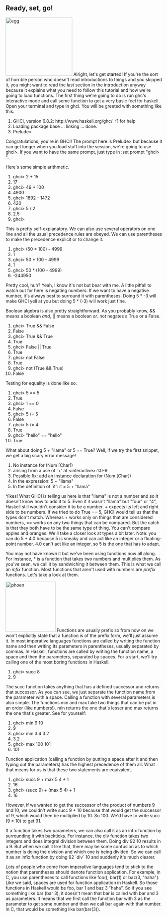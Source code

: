 <h2>Ready, set, go!</h2>
<p>
<img src="http://s3.amazonaws.com/lyah/startingout.png" class="right" alt="egg" width="214" height="187">
Alright, let's get started! If you're the sort of horrible person who doesn't read introductions to things and you skipped it, you might want to read the last section in the introduction anyway because it explains what you need to follow this tutorial and how we're going to load functions. The first thing we're going to do is run ghc's interactive mode and call some function to get a very basic feel for haskell. Open your terminal and type in <span class="fixed">ghci</span>. You will be greeted with something like this.
</p>
<div class="dp-highlighter nogutter"><div class="bar"></div><ol class="dp-hs" start="1"><li class="alt"><span><span class="type_constructors">GHCi</span><span>,&nbsp;version&nbsp;</span><span class="numbers">6.8</span><span>.</span><span class="numbers">2</span><span>:&nbsp;http://www.haskell.org/ghc/&nbsp;&nbsp;:?&nbsp;for&nbsp;help&nbsp;&nbsp;</span></span></li><li class=""><span><span class="type_constructors">Loading</span><span>&nbsp;package&nbsp;base&nbsp;...&nbsp;linking&nbsp;...&nbsp;done.&nbsp;&nbsp;</span></span></li><li class="alt"><span><span class="type_constructors">Prelude</span><span>&gt;&nbsp;&nbsp;</span></span></li></ol></div><pre name="code" class="haskell: ghci" style="display: none;">GHCi, version 6.8.2: http://www.haskell.org/ghc/  :? for help
Loading package base ... linking ... done.
Prelude&gt;</pre>
<p>
Congratulations, you're in GHCI! The prompt here is <span class="fixed">Prelude&gt;</span> but because it can get longer when you load stuff into the session, we're going to use <span class="fixed">ghci&gt;</span>. If you want to have the same prompt, just type in <span class="fixed">:set prompt "ghci&gt; "</span>. 
</p>
<p>
Here's some simple arithmetic.
</p>
<div class="dp-highlighter nogutter"><div class="bar"></div><ol class="dp-hs" start="1"><li class="alt"><span><span class="ghci">ghci&gt;</span><span>&nbsp;</span><span class="numbers">2</span><span class="common_operators">&nbsp;+&nbsp;</span><span class="numbers">15</span><span>&nbsp;&nbsp;</span></span></li><li class=""><span><span class="numbers">17</span><span>&nbsp;&nbsp;</span></span></li><li class="alt"><span><span class="ghci">ghci&gt;</span><span>&nbsp;</span><span class="numbers">49</span><span class="common_operators">&nbsp;*&nbsp;</span><span class="numbers">100</span><span>&nbsp;&nbsp;</span></span></li><li class=""><span><span class="numbers">4900</span><span>&nbsp;&nbsp;</span></span></li><li class="alt"><span><span class="ghci">ghci&gt;</span><span>&nbsp;</span><span class="numbers">1892</span><span class="common_operators">&nbsp;-&nbsp;</span><span class="numbers">1472</span><span>&nbsp;&nbsp;</span></span></li><li class=""><span><span class="numbers">420</span><span>&nbsp;&nbsp;</span></span></li><li class="alt"><span><span class="ghci">ghci&gt;</span><span>&nbsp;</span><span class="numbers">5</span><span class="common_operators">&nbsp;/&nbsp;</span><span class="numbers">2</span><span>&nbsp;&nbsp;</span></span></li><li class=""><span><span class="numbers">2.5</span><span>&nbsp;&nbsp;</span></span></li><li class="alt"><span><span class="ghci">ghci&gt;</span><span>&nbsp;&nbsp;</span></span></li></ol></div><pre name="code" class="haskell: ghci" style="display: none;">ghci&gt; 2 + 15
17
ghci&gt; 49 * 100
4900
ghci&gt; 1892 - 1472
420
ghci&gt; 5 / 2
2.5
ghci&gt;</pre>
<p>
This is pretty self-explanatory. We can also use several operators on one line and all the usual precedence rules are obeyed. We can use parentheses to make the precedence explicit or to change it.
</p>
<div class="dp-highlighter nogutter"><div class="bar"></div><ol class="dp-hs" start="1"><li class="alt"><span><span class="ghci">ghci&gt;</span><span>&nbsp;(</span><span class="numbers">50</span><span class="common_operators">&nbsp;*&nbsp;</span><span class="numbers">100</span><span>)</span><span class="common_operators">&nbsp;-&nbsp;</span><span class="numbers">4999</span><span>&nbsp;&nbsp;</span></span></li><li class=""><span><span class="numbers">1</span><span>&nbsp;&nbsp;</span></span></li><li class="alt"><span><span class="ghci">ghci&gt;</span><span>&nbsp;</span><span class="numbers">50</span><span class="common_operators">&nbsp;*&nbsp;</span><span class="numbers">100</span><span class="common_operators">&nbsp;-&nbsp;</span><span class="numbers">4999</span><span>&nbsp;&nbsp;</span></span></li><li class=""><span><span class="numbers">1</span><span>&nbsp;&nbsp;</span></span></li><li class="alt"><span><span class="ghci">ghci&gt;</span><span>&nbsp;</span><span class="numbers">50</span><span class="common_operators">&nbsp;*&nbsp;</span><span>(</span><span class="numbers">100</span><span class="common_operators">&nbsp;-&nbsp;</span><span class="numbers">4999</span><span>)&nbsp;&nbsp;</span></span></li><li class=""><span>-<span class="numbers">244950</span><span>&nbsp;&nbsp;</span></span></li></ol></div><pre name="code" class="haskell: ghci" style="display: none;">ghci&gt; (50 * 100) - 4999
1
ghci&gt; 50 * 100 - 4999
1
ghci&gt; 50 * (100 - 4999)
-244950</pre>
<p>
Pretty cool, huh? Yeah, I know it's not but bear with me. A little pitfall to watch out for here is negating numbers. If we want to have a negative number, it's always best to surround it with parentheses. Doing <span class="fixed">5 * -3</span> will make GHCI yell at you but doing <span class="fixed">5 * (-3)</span> will work just fine.
</p>
<p>
Boolean algebra is also pretty straightforward. As you probably know, <span class="fixed">&amp;&amp;</span> means a boolean <i>and</i>, <span class="fixed">||</span> means a boolean <i>or</i>. <span class="fixed">not</span> negates a <span class="fixed">True</span> or a <span class="fixed">False</span>.
</p>
<div class="dp-highlighter nogutter"><div class="bar"></div><ol class="dp-hs" start="1"><li class="alt"><span><span class="ghci">ghci&gt;</span><span>&nbsp;</span><span class="type_constructors">True</span><span>&nbsp;&amp;&amp;&nbsp;</span><span class="type_constructors">False</span><span>&nbsp;&nbsp;</span></span></li><li class=""><span><span class="type_constructors">False</span><span>&nbsp;&nbsp;</span></span></li><li class="alt"><span><span class="ghci">ghci&gt;</span><span>&nbsp;</span><span class="type_constructors">True</span><span>&nbsp;&amp;&amp;&nbsp;</span><span class="type_constructors">True</span><span>&nbsp;&nbsp;</span></span></li><li class=""><span><span class="type_constructors">True</span><span>&nbsp;&nbsp;</span></span></li><li class="alt"><span><span class="ghci">ghci&gt;</span><span>&nbsp;</span><span class="type_constructors">False</span><span>&nbsp;||&nbsp;</span><span class="type_constructors">True</span><span>&nbsp;&nbsp;</span></span></li><li class=""><span><span class="type_constructors">True</span><span>&nbsp;&nbsp;&nbsp;</span></span></li><li class="alt"><span><span class="ghci">ghci&gt;</span><span>&nbsp;not&nbsp;</span><span class="type_constructors">False</span><span>&nbsp;&nbsp;</span></span></li><li class=""><span><span class="type_constructors">True</span><span>&nbsp;&nbsp;</span></span></li><li class="alt"><span><span class="ghci">ghci&gt;</span><span>&nbsp;not&nbsp;(</span><span class="type_constructors">True</span><span>&nbsp;&amp;&amp;&nbsp;</span><span class="type_constructors">True</span><span>)&nbsp;&nbsp;</span></span></li><li class=""><span><span class="type_constructors">False</span><span>&nbsp;&nbsp;</span></span></li></ol></div><pre name="code" class="haskell: ghci" style="display: none;">ghci&gt; True &amp;&amp; False
False
ghci&gt; True &amp;&amp; True
True
ghci&gt; False || True
True 
ghci&gt; not False
True
ghci&gt; not (True &amp;&amp; True)
False</pre>
<p>
Testing for equality is done like so.
</p>
<div class="dp-highlighter nogutter"><div class="bar"></div><ol class="dp-hs" start="1"><li class="alt"><span><span class="ghci">ghci&gt;</span><span>&nbsp;</span><span class="numbers">5</span><span class="common_operators">&nbsp;==&nbsp;</span><span class="numbers">5</span><span>&nbsp;&nbsp;</span></span></li><li class=""><span><span class="type_constructors">True</span><span>&nbsp;&nbsp;</span></span></li><li class="alt"><span><span class="ghci">ghci&gt;</span><span>&nbsp;</span><span class="numbers">1</span><span class="common_operators">&nbsp;==&nbsp;</span><span class="numbers">0</span><span>&nbsp;&nbsp;</span></span></li><li class=""><span><span class="type_constructors">False</span><span>&nbsp;&nbsp;</span></span></li><li class="alt"><span><span class="ghci">ghci&gt;</span><span>&nbsp;</span><span class="numbers">5</span><span class="common_operators">&nbsp;/=&nbsp;</span><span class="numbers">5</span><span>&nbsp;&nbsp;</span></span></li><li class=""><span><span class="type_constructors">False</span><span>&nbsp;&nbsp;</span></span></li><li class="alt"><span><span class="ghci">ghci&gt;</span><span>&nbsp;</span><span class="numbers">5</span><span class="common_operators">&nbsp;/=&nbsp;</span><span class="numbers">4</span><span>&nbsp;&nbsp;</span></span></li><li class=""><span><span class="type_constructors">True</span><span>&nbsp;&nbsp;</span></span></li><li class="alt"><span><span class="ghci">ghci&gt;</span><span>&nbsp;</span><span class="string">"hello"</span><span class="common_operators">&nbsp;==&nbsp;</span><span class="string">"hello"</span><span>&nbsp;&nbsp;</span></span></li><li class=""><span><span class="type_constructors">True</span><span>&nbsp;&nbsp;&nbsp;</span></span></li></ol></div><pre name="code" class="haskell: ghci" style="display: none;">ghci&gt; 5 == 5
True
ghci&gt; 1 == 0
False
ghci&gt; 5 /= 5
False
ghci&gt; 5 /= 4
True
ghci&gt; "hello" == "hello"
True </pre>
<p>
What about doing <span class="fixed">5 + "llama"</span> or <span class="fixed">5 == True</span>? Well, if we try the first snippet, we get a big scary error message!
</p>
<div class="dp-highlighter nogutter"><div class="bar"></div><ol class="dp-hs" start="1"><li class="alt"><span><span class="type_constructors">No</span><span>&nbsp;</span><span class="keyword2">instance</span><span>&nbsp;for&nbsp;(</span><span class="type_constructors">Num</span><span>&nbsp;[</span><span class="type_constructors">Char</span><span>])&nbsp;&nbsp;</span></span></li><li class=""><span>arising&nbsp;from&nbsp;a&nbsp;use&nbsp;<span class="keyword">of</span><span>&nbsp;`+'&nbsp;at&nbsp;&lt;interactive&gt;:</span><span class="numbers">1</span><span>:</span><span class="numbers">0</span><span>-</span><span class="numbers">9</span><span>&nbsp;&nbsp;</span></span></li><li class="alt"><span><span class="type_constructors">Possible</span><span>&nbsp;fix:&nbsp;add&nbsp;an&nbsp;</span><span class="keyword2">instance</span><span>&nbsp;declaration&nbsp;for&nbsp;(</span><span class="type_constructors">Num</span><span>&nbsp;[</span><span class="type_constructors">Char</span><span>])&nbsp;&nbsp;</span></span></li><li class=""><span><span class="type_constructors">In</span><span>&nbsp;the&nbsp;expression:&nbsp;</span><span class="numbers">5</span><span class="common_operators">&nbsp;+&nbsp;</span><span class="string">"llama"</span><span>&nbsp;&nbsp;</span></span></li><li class="alt"><span><span class="type_constructors">In</span><span>&nbsp;the&nbsp;definition&nbsp;</span><span class="keyword">of</span><span>&nbsp;`it':&nbsp;it</span><span class="common_operators">&nbsp;=&nbsp;</span><span class="numbers">5</span><span class="common_operators">&nbsp;+&nbsp;</span><span class="string">"llama"</span><span>&nbsp;&nbsp;&nbsp;</span></span></li></ol></div><pre name="code" class="haskell: ghci" style="display: none;">No instance for (Num [Char])
arising from a use of `+' at &lt;interactive&gt;:1:0-9
Possible fix: add an instance declaration for (Num [Char])
In the expression: 5 + "llama"
In the definition of `it': it = 5 + "llama" </pre>
<p>
Yikes! What GHCI is telling us here is that <span class="fixed">"llama"</span> is not a number and so it doesn't know how to add it to 5. Even if it wasn't <span class="fixed">"llama"</span> but <span class="fixed">"four"</span> or <span class="fixed">"4"</span>, Haskell still wouldn't consider it to be a number. <span class="fixed">+</span> expects its left and right side to be numbers. If we tried to do <span class="fixed">True == 5</span>, GHCI would tell us that the types don't match. Whereas <span class="fixed">+</span> works only on things that are considered numbers, <span class="fixed">==</span> works on any two things that can be compared. But the catch is that they both have to be the same type of thing. You can't compare apples and oranges. We'll take a closer look at types a bit later. Note: you can do <span class="fixed">5 + 4.0</span> because <span class="fixed">5</span> is sneaky and can act like an integer or a floating-point number. <span class="fixed">4.0</span> can't act like an integer, so <span class="fixed">5</span> is the one that has to adapt.
</p>
<p>
You may not have known it but we've been using functions now all along. For instance, <span class="fixed">*</span> is a function that takes two numbers and multiplies them. As you've seen, we call it by sandwiching it between them. This is what we call an <i>infix</i> function. Most functions that aren't used with numbers are <i>prefix</i> functions. Let's take a look at them. 
</p>
<p>
<img src="http://s3.amazonaws.com/lyah/ringring.png" alt="phoen" class="right" width="160" height="161">
Functions are usually prefix so from now on we won't explicitly state that a function is of the prefix form, we'll just assume it. In most imperative languages functions are called by writing the function name and then writing its parameters in parentheses, usually separated by commas. In Haskell, functions are called by writing the function name, a space and then the parameters, separated by spaces. For a start, we'll try calling one of the most boring functions in Haskell.
</p>
<div class="dp-highlighter nogutter"><div class="bar"></div><ol class="dp-hs" start="1"><li class="alt"><span><span class="ghci">ghci&gt;</span><span>&nbsp;succ&nbsp;</span><span class="numbers">8</span><span>&nbsp;&nbsp;</span></span></li><li class=""><span><span class="numbers">9</span><span>&nbsp;&nbsp;&nbsp;</span></span></li></ol></div><pre name="code" class="haskell: ghci" style="display: none;">ghci&gt; succ 8
9 </pre>
<p>
The <span class="fixed">succ</span> function takes anything that has a defined successor and returns that successor. As you can see, we just separate the function name from the parameter with a space. Calling a function with several parameters is also simple. The functions <span class="fixed">min</span> and <span class="fixed">max</span> take two things that can be put in an order (like numbers!). <span class="fixed">min</span> returns the one that's lesser and <span class="fixed">max</span> returns the one that's greater. See for yourself:
</p>
<div class="dp-highlighter nogutter"><div class="bar"></div><ol class="dp-hs" start="1"><li class="alt"><span><span class="ghci">ghci&gt;</span><span>&nbsp;min&nbsp;</span><span class="numbers">9</span><span>&nbsp;</span><span class="numbers">10</span><span>&nbsp;&nbsp;</span></span></li><li class=""><span><span class="numbers">9</span><span>&nbsp;&nbsp;</span></span></li><li class="alt"><span><span class="ghci">ghci&gt;</span><span>&nbsp;min&nbsp;</span><span class="numbers">3.4</span><span>&nbsp;</span><span class="numbers">3.2</span><span>&nbsp;&nbsp;</span></span></li><li class=""><span><span class="numbers">3.2</span><span>&nbsp;&nbsp;</span></span></li><li class="alt"><span><span class="ghci">ghci&gt;</span><span>&nbsp;max&nbsp;</span><span class="numbers">100</span><span>&nbsp;</span><span class="numbers">101</span><span>&nbsp;&nbsp;</span></span></li><li class=""><span><span class="numbers">101</span><span>&nbsp;&nbsp;&nbsp;</span></span></li></ol></div><pre name="code" class="haskell: ghci" style="display: none;">ghci&gt; min 9 10
9
ghci&gt; min 3.4 3.2
3.2
ghci&gt; max 100 101
101 </pre>

<p>
Function application (calling a function by putting a space after it and then typing out the parameters) has the highest precedence of them all. What that means for us is that these two statements are equivalent.
</p>
<div class="dp-highlighter nogutter"><div class="bar"></div><ol class="dp-hs" start="1"><li class="alt"><span><span class="ghci">ghci&gt;</span><span>&nbsp;succ&nbsp;</span><span class="numbers">9</span><span class="common_operators">&nbsp;+&nbsp;</span><span>max&nbsp;</span><span class="numbers">5</span><span>&nbsp;</span><span class="numbers">4</span><span class="common_operators">&nbsp;+&nbsp;</span><span class="numbers">1</span><span>&nbsp;&nbsp;</span></span></li><li class=""><span><span class="numbers">16</span><span>&nbsp;&nbsp;</span></span></li><li class="alt"><span><span class="ghci">ghci&gt;</span><span>&nbsp;(succ&nbsp;</span><span class="numbers">9</span><span>)</span><span class="common_operators">&nbsp;+&nbsp;</span><span>(max&nbsp;</span><span class="numbers">5</span><span>&nbsp;</span><span class="numbers">4</span><span>)</span><span class="common_operators">&nbsp;+&nbsp;</span><span class="numbers">1</span><span>&nbsp;&nbsp;</span></span></li><li class=""><span><span class="numbers">16</span><span>&nbsp;&nbsp;</span></span></li></ol></div><pre name="code" class="haskell: ghci" style="display: none;">ghci&gt; succ 9 + max 5 4 + 1
16
ghci&gt; (succ 9) + (max 5 4) + 1
16
</pre>
<p>
However, if we wanted to get the successor of the product of numbers 9 and 10, we couldn't write <span class="fixed">succ 9 * 10</span> because that would get the successor of 9, which would then be multiplied by 10. So 100. We'd have to write <span class="fixed">succ (9 * 10)</span> to get 91.
</p>
<p>If a function takes two parameters, we can also call it as an infix function by surrounding it with backticks. For instance, the <span class="fixed">div</span> function takes two integers and does integral division between them. Doing <span class="fixed">div 92 10</span> results in a 9. But when we call it like that, there may be some confusion as to which number is doing the division and which one is being divided. So we can call it as an infix function by doing <span class="fixed">92 `div` 10</span> and suddenly it's much clearer. </p>
<p>Lots of people who come from imperative languages tend to stick to the notion that parentheses should denote function application. For example, in C, you use parentheses to call functions like <span class="fixed">foo()</span>, <span class="fixed">bar(1)</span> or <span class="fixed">baz(3, "haha")</span>. Like we said, spaces are used for function application in Haskell. So those functions in Haskell would be <span class="fixed">foo</span>, <span class="fixed">bar 1</span> and <span class="fixed">baz 3 "haha"</span>. So if you see something like <span class="fixed">bar (bar 3)</span>, it doesn't mean that <span class="fixed">bar</span> is called with <span class="fixed">bar</span> and <span class="fixed">3</span> as parameters. It means that we first call the function <span class="fixed">bar</span> with <span class="fixed">3</span> as the parameter to get some number and then we call <span class="fixed">bar</span> again with that number. In C, that would be something like <span class="fixed">bar(bar(3))</span>.</p>